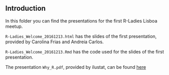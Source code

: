 ## Introduction

In this folder you can find the presentations for the first R-Ladies Lisboa meetup. 

```R-Ladies_Welcome_20161213.html``` has the slides of the first presentation, provided by Carolina Frias and Andreia Carlos.

```R-Ladies_Welcome_20161213.Rmd``` has the code used for the slides of the first presentation.

The presentation ```Why_R.pdf```, provided by ilustat, can be found [here](https://github.com/ilustat/Presentations/blob/master/20161213_RLadiesLx_Why_R/Why_R.pdf) 
 
